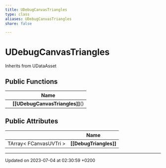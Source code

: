 ```yaml
---
title: UDebugCanvasTriangles
type: class
aliases: UDebugCanvasTriangles
share: false

---
```


# UDebugCanvasTriangles





Inherits from UDataAsset

## Public Functions

|                | Name           |
| -------------- | -------------- |
| | **[[UDebugCanvasTriangles]]**() |

## Public Attributes

|                | Name           |
| -------------- | -------------- |
| TArray< FCanvasUVTri > | **[[DebugTriangles]]**  |

-------------------------------

Updated on 2023-07-04 at 02:30:59 +0200